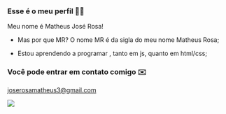 ### Esse é o meu perfil 💙🤍

 Meu nome é Matheus José Rosa!
- Mas por que MR?
O nome MR é da sigla do meu nome Matheus Rosa;

- Estou aprendendo a programar , tanto em js, quanto em html/css;

### Você pode entrar em contato comigo ✉️

 joserosamatheus3@gmail.com
 
 ![](https://media.tenor.com/dr3YOOOszlAAAAAM/rat-dance.gif)

 
 

